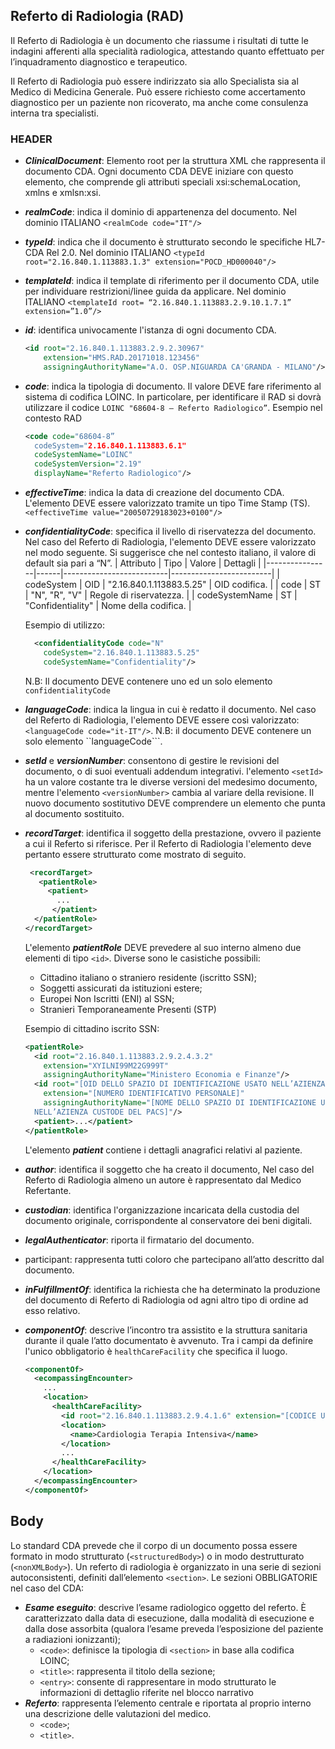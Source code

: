 ## Referto di Radiologia (RAD)
Il Referto di Radiologia è un documento che riassume i risultati di tutte le indagini afferenti alla specialità radiologica, attestando quanto effettuato per l’inquadramento diagnostico e terapeutico.

Il Referto di Radiologia può essere indirizzato sia allo Specialista sia al Medico di Medicina Generale. Può essere richiesto come accertamento diagnostico per un paziente non ricoverato, ma anche come consulenza interna tra specialisti.

### HEADER
*  ***ClinicalDocument***: Elemento root per la struttura XML che rappresenta il documento CDA. Ogni documento CDA DEVE iniziare con questo elemento, che comprende gli attributi speciali xsi:schemaLocation, xmlns e xmlsn:xsi.
*  ***realmCode***: indica il dominio di appartenenza del documento. Nel dominio ITALIANO ```<realmCode code="IT"/>```
*  ***typeId***: indica che il documento è strutturato secondo le specifiche HL7-CDA Rel 2.0. Nel dominio ITALIANO ```<typeId root="2.16.840.1.113883.1.3" extension="POCD_HD000040"/>```
* ***templateId***: indica il template di riferimento per il documento CDA, utile per individuare restrizioni/linee guida da applicare. Nel dominio ITALIANO ```<templateId root= “2.16.840.1.113883.2.9.10.1.7.1” extension=”1.0”/>```
* ***id***: identifica univocamente l'istanza di ogni documento CDA. 
  ```xml
  <id root="2.16.840.1.113883.2.9.2.30967"
      extension="HMS.RAD.20171018.123456"
      assigningAuthorityName="A.O. OSP.NIGUARDA CA'GRANDA - MILANO"/>
  ``` 
* ***code***: indica la tipologia di documento. Il valore DEVE fare riferimento al sistema di codifica LOINC. In particolare,  per identificare il RAD si dovrà utilizzare il codice ```LOINC "68604-8 – Referto Radiologico”```. Esempio nel contesto RAD
  ```xml
  <code code="68604-8”
    codeSystem="2.16.840.1.113883.6.1"
    codeSystemName="LOINC"
    codeSystemVersion="2.19"
    displayName="Referto Radiologico"/> 
  ```
* ***effectiveTime***: indica la data di creazione del documento CDA. L'elemento DEVE essere valorizzato tramite un tipo Time Stamp (TS). ```<effectiveTime value="20050729183023+0100"/>```
* ***confidentialityCode***: specifica il livello di riservatezza del documento. Nel caso del Referto di Radiologia, l'elemento DEVE essere valorizzato nel modo seguente. Si suggerisce che nel contesto italiano, il valore di default sia pari a “N”.
  | Attributo      | Tipo | Valore                   | Dettagli                |
  |----------------|------|--------------------------|-------------------------|
  | codeSystem     | OID  | "2.16.840.1.113883.5.25" | OID codifica.           |
  | code           | ST   | "N", "R", "V"            | Regole di riservatezza. |
  | codeSystemName | ST   | "Confidentiality"        | Nome della codifica.    |
  
  Esempio di utilizzo:
  ```xml
    <confidentialityCode code="N"
      codeSystem="2.16.840.1.113883.5.25"
      codeSystemName="Confidentiality"/>
  ```
  N.B: Il documento DEVE contenere uno ed un solo elemento ``confidentialityCode``
* ***languageCode***: indica la lingua in cui è redatto il documento. Nel caso del Referto di Radiologia, l'elemento DEVE essere così valorizzato: ```<languageCode code="it-IT"/>```. N.B: il documento DEVE contenere un solo elemento ``languageCode```.
* ***setId*** e ***versionNumber***: consentono di gestire le revisioni del documento, o di suoi eventuali addendum integrativi.  l'elemento ```<setId>``` ha un valore costante tra le diverse versioni del medesimo documento, mentre l'elemento ```<versionNumber>``` cambia al variare della revisione. Il nuovo documento sostitutivo DEVE comprendere un elemento <relatedDocument> che punta al documento sostituito.
* ***recordTarget***: identifica il soggetto della prestazione, ovvero il paziente a cui il Referto si riferisce. Per il Referto di Radiologia l'elemento deve pertanto essere strutturato come mostrato di seguito.
  ```xml
   <recordTarget>
     <patientRole>
       <patient>
         ...
        </patient>
    </patientRole>
  </recordTarget>
  ```
  
  L'elemento ***patientRole*** DEVE prevedere al suo interno almeno due elementi di tipo ```<id>```. Diverse sono le casistiche possibili:
  * Cittadino italiano o straniero residente (iscritto SSN);
  * Soggetti assicurati da istituzioni estere;
  * Europei Non Iscritti (ENI) al SSN;
  * Stranieri Temporaneamente Presenti (STP)
  
  Esempio di cittadino iscrito SSN:
  ```xml
  <patientRole>
    <id root="2.16.840.1.113883.2.9.2.4.3.2"
      extension="XYILNI99M22G999T"
      assigningAuthorityName="Ministero Economia e Finanze"/>
    <id root="[OID DELLO SPAZIO DI IDENTIFICAZIONE USATO NELL’AZIENZA CHE CUSTODISCE CUSTODE DEL PACS]"
      extension="[NUMERO IDENTIFICATIVO PERSONALE]"
      assigningAuthorityName="[NOME DELLO SPAZIO DI IDENTIFICAZIONE USATO
    NELL’AZIENZA CUSTODE DEL PACS]"/>
    <patient>...</patient>
  </patientRole>
  ```
  L'elemento ***patient*** contiene i dettagli anagrafici relativi al paziente.
* ***author***: identifica il soggetto che ha creato il documento, Nel caso del Referto di Radiologia almeno un autore è rappresentato dal Medico Refertante.
* ***custodian***: identifica l'organizzazione incaricata della custodia del documento originale, corrispondente al conservatore dei beni digitali.
* ***legalAuthenticator***: riporta il firmatario del documento.
* participant: rappresenta tutti coloro che partecipano all’atto
descritto dal documento.
* ***inFulfillmentOf***: identifica la richiesta che ha determinato la produzione del documento di Referto di Radiologia od agni altro tipo di ordine ad esso relativo.
* ***componentOf***: descrive l’incontro tra assistito e la struttura sanitaria durante il quale l’atto documentato è avvenuto. Tra i campi da definire l'unico obbligatorio è ```healthCareFacility``` che specifica il luogo.
  ```xml
  <componentOf>
    <ecompassingEncounter>
      ...
      <location>
        <healthCareFacility>
          <id root="2.16.840.1.113883.2.9.4.1.6" extension="[CODICE UNITA’ OPERATIVA]"/>
          <location>
            <name>Cardiologia Terapia Intensiva</name>
          </location>
          ...
        </healthCareFacility> 
      </location>
    </ecompassingEncounter>
  </componentOf>
  ```
## Body
Lo standard CDA prevede che il corpo di un documento possa essere formato in modo strutturato (```<structuredBody>```) o in modo destrutturato (```<nonXMLBody>```).
  Un referto di radiologia è organizzato in una serie di sezioni autoconsistenti, definiti dall’elemento ```<section>```.
  Le sezioni OBBLIGATORIE nel caso del CDA:
  * ***Esame eseguito***: descrive l’esame radiologico oggetto del referto. È caratterizzato dalla data di esecuzione, dalla modalità di esecuzione e dalla dose assorbita (qualora l’esame preveda l’esposizione del paziente a radiazioni ionizzanti);
    * ```<code>```: definisce la tipologia di ```<section>``` in base alla codifica LOINC;
    * ```<title>```: rappresenta il titolo della sezione;
    * ```<entry>```: consente di rappresentare in modo strutturato le informazioni di dettaglio riferite nel blocco narrativo
  * ***Referto***:  rappresenta l’elemento centrale e riportata al proprio interno una descrizione delle valutazioni del medico.
    * ```<code>```;
    * ```<title>```.
  

